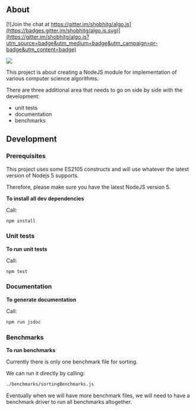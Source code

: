 ## About

[![Join the chat at https://gitter.im/shobhitg/algo.js](https://badges.gitter.im/shobhitg/algo.js.svg)](https://gitter.im/shobhitg/algo.js?utm_source=badge&utm_medium=badge&utm_campaign=pr-badge&utm_content=badge)

![](https://travis-ci.org/shobhitg/algo.js.svg?branch=master)

This project is about creating a NodeJS module for implementation of various computer science algorithms.

There are three additional area that needs to go on side by side with the development:
* unit tests
* documentation
* benchmarks


## Development

 ### Prerequisites

This project uses some ES2105 constructs and will use whatever the latest version of Nodejs 5 supports.

Therefore, please make sure you have the latest NodeJS version 5.

**To install all dev dependencies**


Call:

```bash
npm install
```

### Unit tests

**To run unit tests**

Call:

```bash
npm test
```

### Documentation

**To generate documentation**

Call:

```bash
npm run jsdoc
```

### Benchmarks

**To run benchmarks**

Currently there is only one benchmark file for sorting.

We can run it directly by calling:

```bash
./benchmarks/sortingBenchmarks.js
```

Eventually when we will have more benchmark files, we will need to have a benchmark driver to run all benchmarks altogether.

